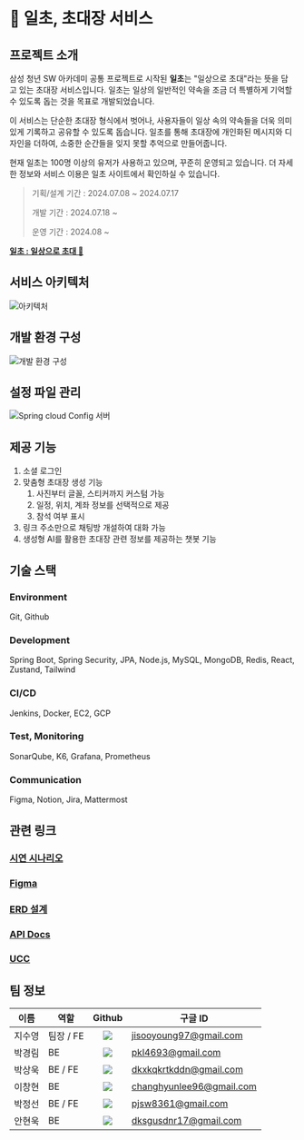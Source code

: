 # 💌 일초, 초대장 서비스 

## 프로젝트 소개

삼성 청년 SW 아카데미 공통 프로젝트로 시작된 **일초**는 "일상으로 초대"라는 뜻을 담고 있는 초대장 서비스입니다. 일초는 일상의 일반적인 약속을 조금 더 특별하게 기억할 수 있도록 돕는 것을 목표로 개발되었습니다.

이 서비스는 단순한 초대장 형식에서 벗어나, 사용자들이 일상 속의 약속들을 더욱 의미 있게 기록하고 공유할 수 있도록 돕습니다. 일초를 통해 초대장에 개인화된 메시지와 디자인을 더하여, 소중한 순간들을 잊지 못할 추억으로 만들어줍니다.

현재 일초는 100명 이상의 유저가 사용하고 있으며, 꾸준히 운영되고 있습니다. 더 자세한 정보와 서비스 이용은 일초 사이트에서 확인하실 수 있습니다.

> 기획/설계 기간 : 2024.07.08 ~ 2024.07.17
>
> 개발 기간 : 2024.07.18 ~ 
>
> 운영 기간 : 2024.08 ~

**[일초 : 일상으로 초대 💌](https://il-cho.site)**

## 서비스 아키텍처

![아키텍처](https://github.com/user-attachments/assets/4b29772e-44f4-430f-9af7-3f1883a04fb6)

## 개발 환경 구성
![개발 환경 구성](https://github.com/user-attachments/assets/67ace41d-d8f3-4494-b4f0-ac90ea335300)

## 설정 파일 관리
![Spring cloud Config 서버](https://github.com/user-attachments/assets/d4445bd5-c7ea-4604-95b4-02f9ac4a3ef1)


## 제공 기능
1. 소셜 로그인
2. 맞춤형 초대장 생성 기능
    1. 사진부터 글꼴, 스티커까지 커스텀 가능
    2. 일정, 위치, 계좌 정보를 선택적으로 제공
    3. 참석 여부 표시
3. 링크 주소만으로 채팅방 개설하여 대화 가능
4. 생성형 AI를 활용한 초대장 관련 정보를 제공하는 챗봇 기능

## 기술 스택

### Environment

Git, Github

### Development

Spring Boot, Spring Security, JPA, Node.js, MySQL, MongoDB, Redis, React, Zustand, Tailwind

### CI/CD

Jenkins, Docker, EC2, GCP

### Test, Monitoring

SonarQube, K6, Grafana, Prometheus

### Communication

Figma, Notion, Jira, Mattermost

## 관련 링크

### [시연 시나리오](https://grateful-celsius-738.notion.site/c832f8b788bf40568af80b1a9714b872?pvs=4) 

### [Figma](https://www.figma.com/design/gaW5Ivlm9DOIVtyzD5CNlZ/%EC%B4%88%EB%8C%80%EC%9E%A5-%EC%84%9C%EB%B9%84%EC%8A%A4?node-id=423-980&t=eYDTtjFTNm6s0mAG-1)

### [ERD 설계](https://www.erdcloud.com/d/5osBW73YwBFaY9EwQ)

### [API Docs](https://grateful-celsius-738.notion.site/API-Docs-badecb7420034b518245977c9f66a2ff?pvs=4)

### [UCC](https://youtu.be/w7IjH3orgAg)


## 팀 정보

| 이름   | 역할      | Github                        | 구글 ID                  |
| ------ | --------- | :---------: | ------------------------ |
| 지수영 | 팀장 / FE | <a href="https://github.com/SooYoungJi" target="_blank"><img src="https://img.shields.io/badge/SooYoungJi-181717?style=flat-square&logo=github&logoColor=white"/> </a> | jisooyoung97@gmail.com   |
| 박경림 | BE        | <a href="https://github.com/g16rim " target="_blank"><img src="https://img.shields.io/badge/g16rim-181717?style=flat-square&logo=github&logoColor=white"/> </a> | pkl4693@gmail.com        |
| 박상욱 | BE / FE   | <a href="https://github.com/sw0501" target="_blank"><img src="https://img.shields.io/badge/sw0501-181717?style=flat-square&logo=github&logoColor=white"/> </a>    | dkxkqkrtkddn@gmail.com   |
| 이창현 | BE        | <a href="https://github.com/Aldin0233" target="_blank"><img src="https://img.shields.io/badge/Aldin0233-181717?style=flat-square&logo=github&logoColor=white"/> </a>  | changhyunlee96@gmail.com |
| 박정선 | BE / FE   | <a href="https://github.com/parkjumsun" target="_blank"><img src="https://img.shields.io/badge/parkjumsun-181717?style=flat-square&logo=github&logoColor=white"/> </a> | pjsw8361@gmail.com       |
| 안현욱 | BE        | <a href="https://github.com/hyunuk17" target="_blank"><img src="https://img.shields.io/badge/hyunuk17-181717?style=flat-square&logo=github&logoColor=white"/> </a>   | dksgusdnr17@gmail.com    |
